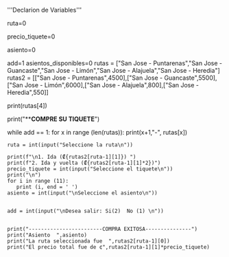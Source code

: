'''Declarion de Variables'''

ruta=0

precio_tiquete=0

asiento=0

add=1
asientos_disponibles=0
rutas = ["San Jose - Puntarenas","San Jose - Guancaste","San Jose - Limón","San Jose - Alajuela","San Jose - Heredia"]
rutas2 = [["San Jose - Puntarenas",4500],["San Jose - Guancaste",5500],["San Jose - Limón",6000],["San Jose - Alajuela",800],["San Jose - Heredia",550]]

print(rutas[4])

print("********COMPRE SU TIQUETE******")
   
while add == 1:
    for x in range (len(rutas)):
        print(x+1,"-", rutas[x])

    ruta = int(input("Seleccione la ruta\n"))

    print(f"\n1. Ida (₡{rutas2[ruta-1][1]}) ")
    print(f"2. Ida y vuelta (₡{rutas2[ruta-1][1]*2})")
    precio_tiquete = int(input("Seleccione el tiquete\n"))
    print("\n")
    for i in range (11):
       print (i, end = ' ')
    asiento = int(input("\nSeleccione el asiento\n"))
    
   
    add = int(input("\nDesea salir: Si(2)  No (1) \n"))

    
    print("------------------------COMPRA EXITOSA---------------")
    print("Asiento  ",asiento)
    print("La ruta seleccionada fue  ",rutas2[ruta-1][0])
    print("El precio total fue de ¢",rutas2[ruta-1][1]*precio_tiquete)

